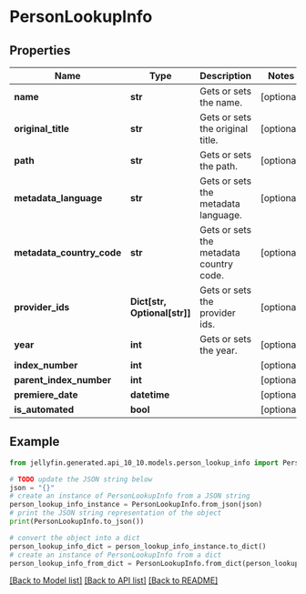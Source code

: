 # PersonLookupInfo


## Properties

Name | Type | Description | Notes
------------ | ------------- | ------------- | -------------
**name** | **str** | Gets or sets the name. | [optional] 
**original_title** | **str** | Gets or sets the original title. | [optional] 
**path** | **str** | Gets or sets the path. | [optional] 
**metadata_language** | **str** | Gets or sets the metadata language. | [optional] 
**metadata_country_code** | **str** | Gets or sets the metadata country code. | [optional] 
**provider_ids** | **Dict[str, Optional[str]]** | Gets or sets the provider ids. | [optional] 
**year** | **int** | Gets or sets the year. | [optional] 
**index_number** | **int** |  | [optional] 
**parent_index_number** | **int** |  | [optional] 
**premiere_date** | **datetime** |  | [optional] 
**is_automated** | **bool** |  | [optional] 

## Example

```python
from jellyfin.generated.api_10_10.models.person_lookup_info import PersonLookupInfo

# TODO update the JSON string below
json = "{}"
# create an instance of PersonLookupInfo from a JSON string
person_lookup_info_instance = PersonLookupInfo.from_json(json)
# print the JSON string representation of the object
print(PersonLookupInfo.to_json())

# convert the object into a dict
person_lookup_info_dict = person_lookup_info_instance.to_dict()
# create an instance of PersonLookupInfo from a dict
person_lookup_info_from_dict = PersonLookupInfo.from_dict(person_lookup_info_dict)
```
[[Back to Model list]](README.md#documentation-for-models) [[Back to API list]](README.md#documentation-for-api-endpoints) [[Back to README]](README.md)



